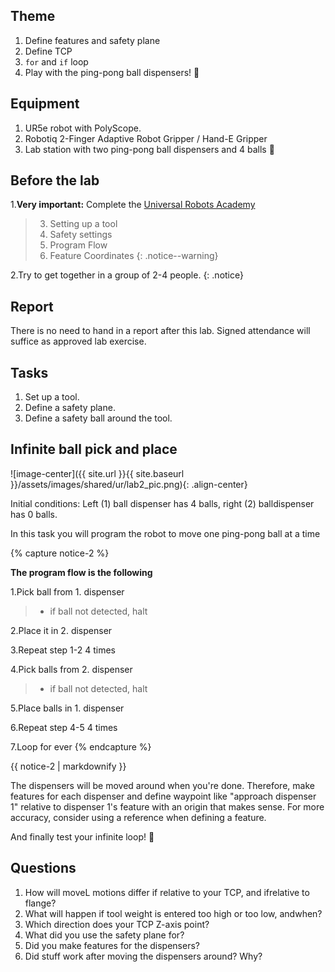 ## Theme

1. Define features and safety plane
2. Define TCP
3. `for` and `if` loop
4. Play with the ping-pong ball dispensers! 🚀

## Equipment

1. UR5e robot with PolyScope.
2. Robotiq 2-Finger Adaptive Robot Gripper / Hand-E Gripper
3. Lab station with two ping-pong ball dispensers and 4 balls 🏓

## Before the lab

1.**Very important:** Complete the [Universal Robots Academy](https://academy.universal-robots.com/free-e-learning/e-series-e-learning/) 
  > 3. Setting up a tool
  > 7. Safety settings
  > 9. Program Flow
  > 10. Feature Coordinates
{: .notice--warning}
  
2.Try to get together in a group of 2-4 people.
{: .notice}
  

## Report

There is no need to hand in a report after this lab.
Signed attendance will suffice as approved lab exercise.

## Tasks

1. Set up a tool.
2. Define a safety plane.
3. Define a safety ball around the tool.

## Infinite ball pick and place

![image-center]({{ site.url }}{{ site.baseurl }}/assets/images/shared/ur/lab2_pic.png){: .align-center}

Initial conditions: Left (1) ball dispenser has 4 balls, right (2) balldispenser has 0 balls.

In this task you will program the robot to move one ping-pong ball at a time

{% capture notice-2 %}

**The program flow is the following**

1.Pick ball from 1. dispenser
  
  > * if ball not detected, halt
  
2.Place it in 2. dispenser
  
3.Repeat step 1-2 4 times
  
4.Pick balls from 2. dispenser
  
  > * if ball not detected, halt
  
5.Place balls in 1. dispenser
  
6.Repeat step 4-5 4 times
  
7.Loop for ever
{% endcapture %}

<div class="notice">{{ notice-2 | markdownify }}</div>  

The dispensers will be moved around when you\'re done. Therefore, make features for each dispenser and define waypoint like \"approach dispenser 1\" relative to dispenser 1\'s feature with an origin that makes sense. For more accuracy, consider using a reference when defining a feature.

And finally test your infinite loop!  🌈

## Questions

1. How will moveL motions differ if relative to your TCP, and ifrelative to flange?
2. What will happen if tool weight is entered too high or too low, andwhen?
3. Which direction does your TCP Z-axis point?
4. What did you use the safety plane for?
5. Did you make features for the dispensers?
6. Did stuff work after moving the dispensers around? Why?

